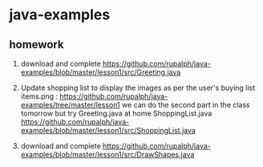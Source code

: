 # java-examples

## homework
1. download and complete
https://github.com/rupalph/java-examples/blob/master/lesson1/src/Greeting.java

2. Update shopping list to display the images as per the user's buying list
items.png : https://github.com/rupalph/java-examples/tree/master/lesson1
we can do the second part in the class tomorrow but try Greeting.java at home
ShoppingList.java 
https://github.com/rupalph/java-examples/blob/master/lesson1/src/ShoppingList.java

3. download and complete
https://github.com/rupalph/java-examples/blob/master/lesson1/src/DrawShapes.java
